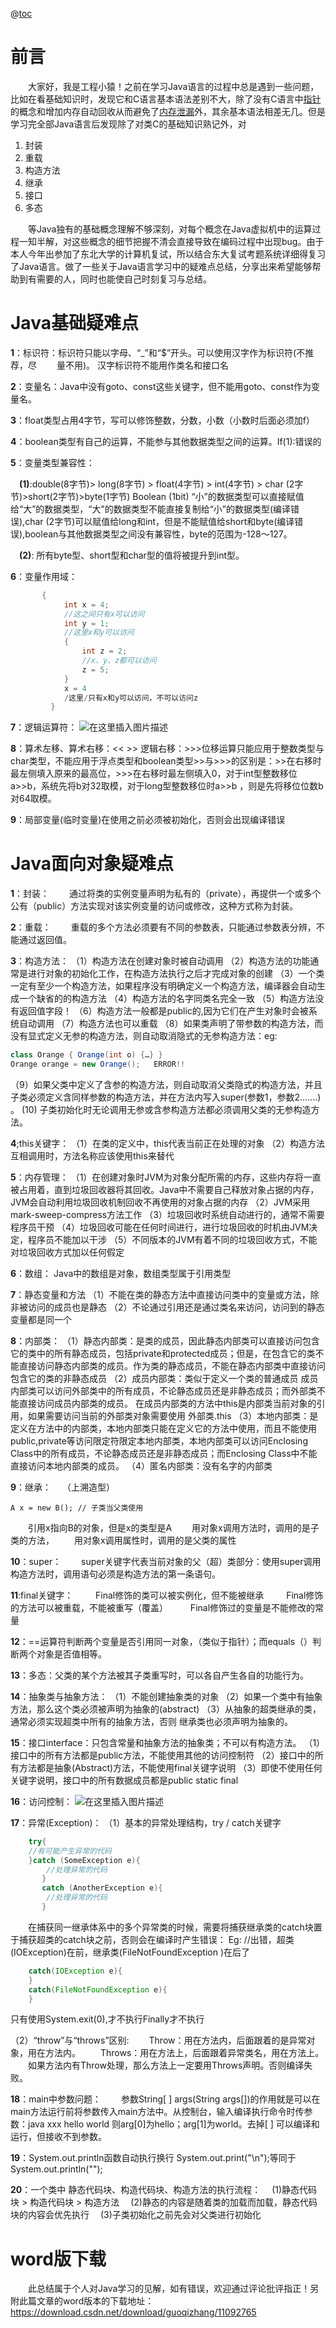 @[toc](本文目录)

# 前言

&emsp;&emsp;大家好，我是工程小猿！之前在学习Java语言的过程中总是遇到一些问题，比如在看基础知识时，发现它和C语言基本语法差别不大，除了没有C语言中[指针](https://baike.baidu.com/item/%E6%8C%87%E9%92%88/2878304?fr=aladdin)的概念和增加内存自动回收从而避免了[内存泄漏](https://baike.baidu.com/item/%E5%86%85%E5%AD%98%E6%B3%84%E6%BC%8F)外，其余基本语法相差无几。但是学习完全部Java语言后发现除了对类C的基础知识熟记外，对

 1. 封装
 2. 重载
 3. 构造方法
 4. 继承
 5. 接口
 6. 多态 

&emsp;&emsp;等Java独有的基础概念理解不够深刻，对每个概念在Java虚拟机中的运算过程一知半解，对这些概念的细节把握不清会直接导致在编码过程中出现bug。由于本人今年出参加了东北大学的计算机复试，所以结合东大复试考题系统详细得复习了Java语言。做了一些关于Java语言学习中的疑难点总结，分享出来希望能够帮助到有需要的人，同时也能使自己时刻复习与总结。

# Java基础疑难点

**1**：标识符：标识符只能以字母、“_”和“$”开头。可以使用汉字作为标识符(不推荐，尽  &emsp;&emsp;量不用)。 汉字标识符不能用作类名和接口名

**2**：变量名：Java中没有goto、const这些关键字，但不能用goto、const作为变量名。

**3**：float类型占用4字节，写可以修饰整数，分数，小数（小数时后面必须加f）

**4**：boolean类型有自己的运算，不能参与其他数据类型之间的运算。If(1):错误的

**5**：变量类型兼容性：

&emsp;**(1)**:double(8字节)> long(8字节) > float(4字节) > int(4字节) > char (2字节)>short(2字节)>byte(1字节) Boolean (1bit) “小”的数据类型可以直接赋值给“大”的数据类型，“大”的数据类型不能直接复制给“小”的数据类型(编译错误),char (2字节)可以赋值给long和int，但是不能赋值给short和byte(编译错误),boolean与其他数据类型之间没有兼容性，byte的范围为-128～127。

&emsp;**(2)**: 所有byte型、short型和char型的值将被提升到int型。

**6**：变量作用域：

```java
       {
            int x = 4;
            //这之间只有x可以访问
            int y = 1;
            //这里x和y可以访问
            {
            	int z = 2;
            	//x、y、z都可以访问
            	z = 5;
            }
            x = 4   
            /这里/只有x和y可以访问，不可以访问z
         }
```

**7**：逻辑运算符：
![在这里插入图片描述](https://img-blog.csdnimg.cn/2019050308235335.png?x-oss-process=image/watermark,type_ZmFuZ3poZW5naGVpdGk,shadow_10,text_aHR0cHM6Ly9ibG9nLmNzZG4ubmV0L0d1b1FpWmhhbmc=,size_16,color_FFFFFF,t_70)

**8**：算术左移、算术右移：<<  >>	逻辑右移：>>>位移运算只能应用于整数类型与char类型，不能应用于浮点类型和boolean类型>>与>>>的区别是：>>在右移时最左侧填入原来的最高位，>>>在右移时最左侧填入0，对于int型整数移位a>>b，系统先将b对32取模，对于long型整数移位时a>>b ，则是先将移位位数b对64取模。

**9**：局部变量(临时变量)在使用之前必须被初始化，否则会出现编译错误


# Java面向对象疑难点

**1**：封装：
&emsp;&emsp;通过将类的实例变量声明为私有的（private），再提供一个或多个公有（public）方法实现对该实例变量的访问或修改，这种方式称为封装。

**2**：重载：
&emsp;&emsp;重载的多个方法必须要有不同的参数表，只能通过参数表分辨，不能通过返回值。

**3**：构造方法：
（1）构造方法在创建对象时被自动调用
（2）构造方法的功能通常是进行对象的初始化工作，在构造方法执行之后才完成对象的创建
（3）一个类一定有至少一个构造方法，如果程序没有明确定义一个构造方法，编译器会自动生成一个缺省的的构造方法
（4）构造方法的名字同类名完全一致
（5）构造方法没有返回值字段！
（6）构造方法一般都是public的,因为它们在产生对象时会被系统自动调用
（7）构造方法也可以重载
（8）如果类声明了带参数的构造方法，而没有显式定义无参的构造方法，则自动取消隐式的无参构造方法：eg:

```java
class Orange { Orange(int o) {…} }
Orange orange = new Orange();   ERROR!!
```

（9）如果父类中定义了含参的构造方法，则自动取消父类隐式的构造方法，并且子类必须定义含同样参数的构造方法，并在方法内写入super(参数1，参数2.......) 。
  (10) 子类初始化时无论调用无参或含参构造方法都必须调用父类的无参构造方法。

**4**;this关键字：
（1）在类的定义中，this代表当前正在处理的对象
（2）构造方法互相调用时，方法名称应该使用this来替代

**5**：内存管理：
（1）在创建对象时JVM为对象分配所需的内存，这些内存将一直被占用着，直到垃圾回收器将其回收。Java中不需要自己释放对象占据的内存，JVM会自动利用垃圾回收机制回收不再使用的对象占据的内存
（2）JVM采用mark-sweep-compress方法工作
（3）垃圾回收时系统自动进行的，通常不需要程序员干预
（4）垃圾回收可能在任何时间进行，进行垃圾回收的时机由JVM决定，程序员不能加以干涉
（5）不同版本的JVM有着不同的垃圾回收方式，不能对垃圾回收方式加以任何假定

**6**：数组：
Java中的数组是对象，数组类型属于引用类型

**7**：静态变量和方法
（1）不能在类的静态方法中直接访问类中的变量或方法，除非被访问的成员也是静态
（2）不论通过引用还是通过类名来访问，访问到的静态变量都是同一个

**8**：内部类：
（1）静态内部类：是类的成员，因此静态内部类可以直接访问包含它的类中的所有静态成员，包括private和protected成员；但是，在包含它的类不能直接访问静态内部类的成员。作为类的静态成员，不能在静态内部类中直接访问 包含它的类的非静态成员
（2）成员内部类：类似于定义一个类的普通成员
成员内部类可以访问外部类中的所有成员，不论静态成员还是非静态成员；而外部类不能直接访问成员内部类的成员。
在成员内部类的方法中this是内部类当前对象的引用，如果需要访问当前的外部类对象需要使用 外部类.this
（3）本地内部类：是定义在方法中的内部类，本地内部类只能在定义它的方法中使用，而且不能使用public,private等访问限定符限定本地内部类，本地内部类可以访问Enclosing Class中的所有成员，不论静态成员还是非静态成员；而Enclosing Class中不能直接访问本地内部类的成员。
（4）匿名内部类：没有名字的内部类

**9**：继承：
&emsp;（上溯造型）

    A x = new B(); // 子类当父类使用

&emsp;&emsp;引用x指向B的对象，但是x的类型是A
&emsp;&emsp;用对象x调用方法时，调用的是子类的方法，
&emsp;&emsp;用对象x调用属性时，调用的是父类的属性

**10**：super：
&emsp;&emsp;super关键字代表当前对象的父（超）类部分：使用super调用构造方法时，调用语句必须是构造方法的第一条语句。

**11**:final关键字：
&emsp;&emsp;  Final修饰的类可以被实例化，但不能被继承
&emsp;&emsp;  Final修饰的方法可以被重载，不能被重写（覆盖）
&emsp;&emsp;  Final修饰过的变量是不能修改的常量

**12**：==运算符判断两个变量是否引用同一对象，（类似于指针）；而equals（）判断两个对象是否值相等。

**13**：多态：父类的某个方法被其子类重写时，可以各自产生各自的功能行为。

**14**：抽象类与抽象方法：
（1）不能创建抽象类的对象
（2）如果一个类中有抽象方法，那么这个类必须被声明为抽象的(abstract)
（3）从抽象的超类继承的类，通常必须实现超类中所有的抽象方法，否则 继承类也必须声明为抽象的。

**15**：接口interface：只包含常量和抽象方法的抽象类；不可以有构造方法。
（1）接口中的所有方法都是public方法，不能使用其他的访问控制符
（2）接口中的所有方法都是抽象(Abstract)方法，不能使用final关键字说明
（3）即使不使用任何关键字说明，接口中的所有数据成员都是public static final

**16**：访问控制：
![在这里插入图片描述](https://img-blog.csdnimg.cn/20190503083412861.png?x-oss-process=image/watermark,type_ZmFuZ3poZW5naGVpdGk,shadow_10,text_aHR0cHM6Ly9ibG9nLmNzZG4ubmV0L0d1b1FpWmhhbmc=,size_16,color_FFFFFF,t_70)

**17**：异常(Exception)：
（1）基本的异常处理结构，try / catch关键字

```java
	try{
	//有可能产生异常的代码
	}catch (SomeException e){
	    //处理异常的代码
       }
       catch (AnotherException e){
	    //处理异常的代码
       }
```

&emsp;&emsp;在捕获同一继承体系中的多个异常类的时候，需要将捕获继承类的catch块置于捕获超类的catch块之前，否则会在编译时产生错误：
Eg:      //出错，超类(IOException)在前，继承类(FileNotFoundException )在后了

```java
    catch(IOException e){
    }
    catch(FileNotFoundException e){
    }
```

只有使用System.exit(0),才不执行Finally才不执行

（2）“throw”与“throws”区别: 
&emsp;&emsp;Throw：用在方法内，后面跟着的是异常对象，用在方法内。
&emsp;&emsp;Throws：用在方法上，后面跟着异常类名，用在方法上。 
&emsp;&emsp;如果方法内有Throw处理，那么方法上一定要用Throws声明。否则编译失败。  

**18**：main中参数问题：
&emsp;&emsp;参数String[ ] args(String args[])的作用就是可以在main方法运行前将参数传入main方法中。从控制台，输入编译执行命令时传参数：java xxx hello world 则arg[0]为hello；arg[1]为world。去掉[ ] 可以编译和运行，但接收不到参数。

**19**：System.out.println函数自动执行换行  System.out.print("\n");等同于System.out.println("");

**20**：一个类中 静态代码块、构造代码块、构造方法的执行流程：
&emsp;(1)静态代码块 > 构造代码块 > 构造方法
&emsp;(2)静态的内容是随着类的加载而加载，静态代码块的内容会优先执行
&emsp;(3)子类初始化之前先会对父类进行初始化

# word版下载
&emsp;&emsp;此总结属于个人对Java学习的见解，如有错误，欢迎通过评论批评指正！另附此篇文章的word版本的下载地址：https://download.csdn.net/download/guoqizhang/11092765